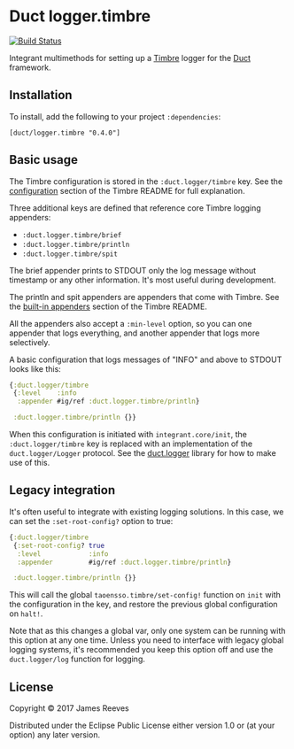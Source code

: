 # Duct logger.timbre

[![Build Status](https://travis-ci.org/duct-framework/logger.timbre.svg?branch=master)](https://travis-ci.org/duct-framework/logger.timbre)

Integrant multimethods for setting up a [Timbre][] logger for the
[Duct][] framework.

[timbre]: https://github.com/ptaoussanis/timbre
[duct]: https://github.com/duct-framework/duct

## Installation

To install, add the following to your project `:dependencies`:

    [duct/logger.timbre "0.4.0"]

## Basic usage

The Timbre configuration is stored in the `:duct.logger/timbre`
key. See the [configuration][] section of the Timbre README for full
explanation.

Three additional keys are defined that reference core Timbre logging
appenders:

* `:duct.logger.timbre/brief`
* `:duct.logger.timbre/println`
* `:duct.logger.timbre/spit`

The brief appender prints to STDOUT only the log message without
timestamp or any other information. It's most useful during
development.

The println and spit appenders are appenders that come with Timbre.
See the [built-in appenders][] section of the Timbre README.

All the appenders also accept a `:min-level` option, so you can one
appender that logs everything, and another appender that logs more
selectively.

A basic configuration that logs messages of "INFO" and above to STDOUT
looks like this:

```clojure
{:duct.logger/timbre
 {:level    :info
  :appender #ig/ref :duct.logger.timbre/println}

 :duct.logger.timbre/println {}}
```

When this configuration is initiated with `integrant.core/init`, the
`:duct.logger/timbre` key is replaced with an implementation of the
`duct.logger/Logger` protocol. See the [duct.logger][] library for how
to make use of this.

[configuration]: https://github.com/ptaoussanis/timbre/blob/master/README.md#configuration
[built-in appenders]: https://github.com/ptaoussanis/timbre/blob/master/README.md#built-in-appenders
[duct.logger]: https://github.com/duct-framework/logger

## Legacy integration

It's often useful to integrate with existing logging solutions. In
this case, we can set the `:set-root-config?` option to true:

```clojure
{:duct.logger/timbre
 {:set-root-config? true
  :level            :info
  :appender         #ig/ref :duct.logger.timbre/println}

 :duct.logger.timbre/println {}}
```

This will call the global `taoensso.timbre/set-config!` function on
`init` with the configuration in the key, and restore the previous
global configuration on `halt!`.

Note that as this changes a global var, only one system can be running
with this option at any one time. Unless you need to interface with
legacy global logging systems, it's recommended you keep this option
off and use the `duct.logger/log` function for logging.

## License

Copyright © 2017 James Reeves

Distributed under the Eclipse Public License either version 1.0 or (at
your option) any later version.
